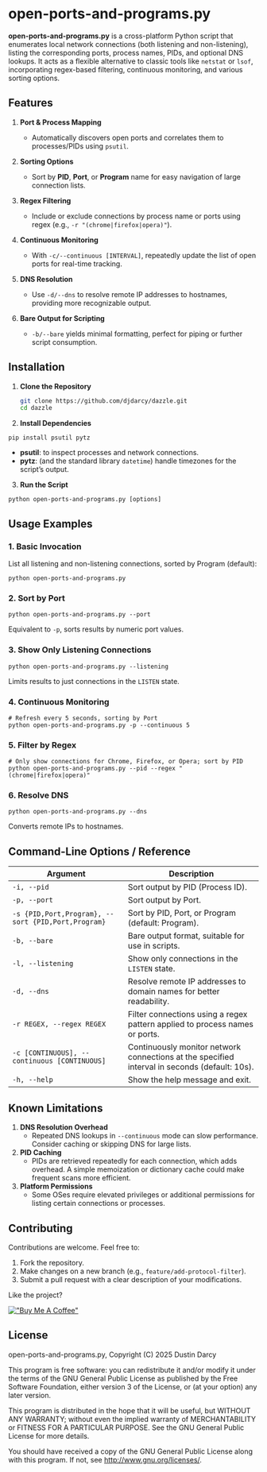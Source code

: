 # open-ports-and-programs.py

**open-ports-and-programs.py** is a cross-platform Python script that enumerates local network connections (both listening and non-listening), listing the corresponding ports, process names, PIDs, and optional DNS lookups. It acts as a flexible alternative to classic tools like `netstat` or `lsof`, incorporating regex-based filtering, continuous monitoring, and various sorting options.

## Features

1. **Port & Process Mapping**  
   - Automatically discovers open ports and correlates them to processes/PIDs using `psutil`.

2. **Sorting Options**  
   - Sort by **PID**, **Port**, or **Program** name for easy navigation of large connection lists.

3. **Regex Filtering**  
   - Include or exclude connections by process name or ports using regex (e.g., `-r "(chrome|firefox|opera)"`).

4. **Continuous Monitoring**  
   - With `-c/--continuous [INTERVAL]`, repeatedly update the list of open ports for real-time tracking.

5. **DNS Resolution**  
   - Use `-d/--dns` to resolve remote IP addresses to hostnames, providing more recognizable output.

6. **Bare Output for Scripting**  
   - `-b/--bare` yields minimal formatting, perfect for piping or further script consumption.

## Installation

1. **Clone the Repository**  
   ```bash
   git clone https://github.com/djdarcy/dazzle.git
   cd dazzle

2. **Install Dependencies**

```
pip install psutil pytz
```

- **psutil**: to inspect processes and network connections.
- **pytz**: (and the standard library `datetime`) handle timezones for the script’s output.

3. **Run the Script**

```
python open-ports-and-programs.py [options]
```

## Usage Examples

### 1. Basic Invocation

List all listening and non-listening connections, sorted by Program (default):

```
python open-ports-and-programs.py
```

### 2. Sort by Port

```
python open-ports-and-programs.py --port
```

Equivalent to `-p`, sorts results by numeric port values.

### 3. Show Only Listening Connections

```
python open-ports-and-programs.py --listening
```

Limits results to just connections in the `LISTEN` state.

### 4. Continuous Monitoring

```
# Refresh every 5 seconds, sorting by Port
python open-ports-and-programs.py -p --continuous 5
```

### 5. Filter by Regex

```
# Only show connections for Chrome, Firefox, or Opera; sort by PID
python open-ports-and-programs.py --pid --regex "(chrome|firefox|opera)"
```

### 6. Resolve DNS

```
python open-ports-and-programs.py --dns
```

Converts remote IPs to hostnames.

## Command-Line Options / Reference

| Argument                  | Description                                                                 |
| ------------------------- | --------------------------------------------------------------------------- |
| `-i, --pid`              | Sort output by PID (Process ID).                                            |
| `-p, --port`             | Sort output by Port.                                                        |
| `-s {PID,Port,Program}, --sort {PID,Port,Program}` | Sort by PID, Port, or Program (default: Program).                           |
| `-b, --bare`             | Bare output format, suitable for use in scripts.                            |
| `-l, --listening`        | Show only connections in the `LISTEN` state.                                |
| `-d, --dns`              | Resolve remote IP addresses to domain names for better readability.         |
| `-r REGEX, --regex REGEX`| Filter connections using a regex pattern applied to process names or ports. |
| `-c [CONTINUOUS], --continuous [CONTINUOUS]` | Continuously monitor network connections at the specified interval in seconds (default: 10s). |
| `-h, --help`             | Show the help message and exit.                                             |

## Known Limitations

1. **DNS Resolution Overhead**
   - Repeated DNS lookups in `--continuous` mode can slow performance. Consider caching or skipping DNS for large lists.
2. **PID Caching**
   - PIDs are retrieved repeatedly for each connection, which adds overhead. A simple memoization or dictionary cache could make frequent scans more efficient.
3. **Platform Permissions**
   - Some OSes require elevated privileges or additional permissions for listing certain connections or processes.

## Contributing

Contributions are welcome. Feel free to:

1. Fork the repository.
2. Make changes on a new branch (e.g., `feature/add-protocol-filter`).
3. Submit a pull request with a clear description of your modifications.

Like the project?

[!["Buy Me A Coffee"](https://camo.githubusercontent.com/0b448aabee402aaf7b3b256ae471e7dc66bcf174fad7d6bb52b27138b2364e47/68747470733a2f2f7777772e6275796d6561636f666665652e636f6d2f6173736574732f696d672f637573746f6d5f696d616765732f6f72616e67655f696d672e706e67)](https://www.buymeacoffee.com/djdarcy)


## License

open-ports-and-programs.py, Copyright (C) 2025 Dustin Darcy

This program is free software: you can redistribute it and/or modify it under the terms of the GNU General Public License as published by the Free Software Foundation, either version 3 of the License, or (at your option) any later version.

This program is distributed in the hope that it will be useful, but WITHOUT ANY WARRANTY; without even the implied warranty of MERCHANTABILITY or FITNESS FOR A PARTICULAR PURPOSE. See the GNU General Public License for more details.

You should have received a copy of the GNU General Public License along with this program. If not, see http://www.gnu.org/licenses/.
